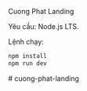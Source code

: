 Cuong Phat Landing

Yêu cầu: Node.js LTS.

Lệnh chạy:

```bash
npm install
npm run dev
```


#   c u o n g - p h a t - l a n d i n g  
 